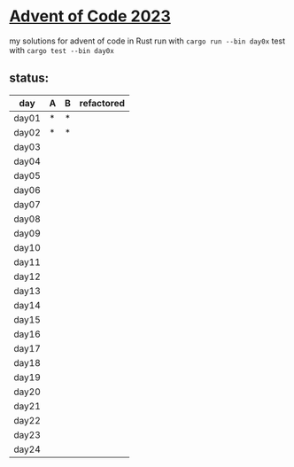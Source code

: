 # [Advent of Code 2023](https://adventofcode.com/2023) 

my solutions for advent of code in Rust 
run with `cargo run --bin day0x`
test with `cargo test --bin day0x`

## status:

day | A | B | refactored |
---|---|---|---|
day01 | * | * |   |
day02 | * | * |   |
day03 |   |   |   |
day04 |   |   |   |
day05 |   |   |   |
day06 |   |   |   |
day07 |   |   |   |
day08 |   |   |   |
day09 |   |   |   |
day10 |   |   |   |
day11 |   |   |   |
day12 |   |   |   |
day13 |   |   |   |
day14 |   |   |   |
day15 |   |   |   |
day16 |   |   |   |
day17 |   |   |   |
day18 |   |   |   |
day19 |   |   |   |
day20 |   |   |   |
day21 |   |   |   |
day22 |   |   |   |
day23 |   |   |   |
day24 |   |   |   |




